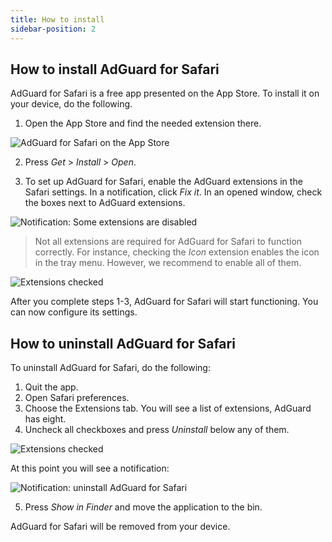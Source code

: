 ```yaml
---
title: How to install
sidebar-position: 2
---
```


## How to install AdGuard for Safari

AdGuard for Safari is a free app presented on the App Store. To install it on your device, do the following.

1. Open the App Store and find the needed extension there.

![AdGuard for Safari on the App Store](https://cdn.adguard.com/content/Kb/ad_blocker/safari/adguard-for-safari-app-store.png)

2. Press *Get* > *Install* > *Open*.

3. To set up AdGuard for Safari, enable the AdGuard extensions in the Safari settings. In a notification, click *Fix it*. In an opened window, check the boxes next to AdGuard extensions.

![Notification: Some extensions are disabled](https://cdn.adguard.com/content/Kb/ad_blocker/safari/adguard-for-safari-notification.png)

> Not all extensions are required for AdGuard for Safari to function correctly. For instance, checking the *Icon* extension enables the icon in the tray menu. However, we recommend to enable all of them.

![Extensions checked](https://cdn.adguard.com/content/Kb/ad_blocker/safari/adguard-for-safari-extensions-checked.png)

After you complete steps 1-3, AdGuard for Safari will start functioning. You can now configure its settings.


## How to uninstall AdGuard for Safari
To uninstall AdGuard for Safari, do the following:

1. Quit the app.
2. Open Safari preferences.
3. Choose the Extensions tab. You will see a list of extensions, AdGuard has eight.
4. Uncheck all checkboxes and press *Uninstall* below any of them.

![Extensions checked](https://cdn.adguard.com/public/Adguard/kb/installation/Safari/extensionschecked.png)

At this point you will see a notification:

![Notification: uninstall AdGuard for Safari](https://cdn.adguard.com/public/Adguard/kb/installation/Safari/showinfinder.png)

5. Press *Show in Finder* and move the application to the bin.

AdGuard for Safari will be removed from your device.